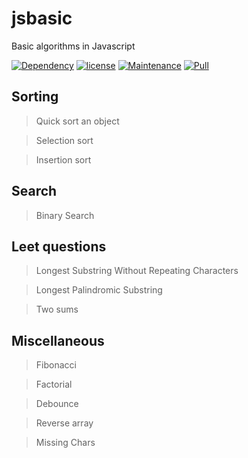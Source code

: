 # jsbasic
Basic algorithms in Javascript

[![Dependency](https://img.shields.io/badge/dependencies-up%20to%20date-green.svg)](https://github.com/lifengli/uiserver)
[![license](https://img.shields.io/badge/license-MIT-blue.svg)](https://github.com/lifengli/uiserver)
[![Maintenance](https://img.shields.io/badge/maintained-yes-orange.svg)](https://github.com/lifengli/uiserver)
[![Pull](https://img.shields.io/badge/pull%20request-welcome-ff69b4.svg)](https://github.com/lifengli/uiserver)

## Sorting
> Quick sort an object

> Selection sort

> Insertion sort

## Search
> Binary Search

## Leet questions
> Longest Substring Without Repeating Characters

> Longest Palindromic Substring

> Two sums

## Miscellaneous
> Fibonacci

> Factorial

> Debounce

> Reverse array

> Missing Chars
